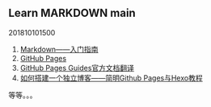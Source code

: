 
## Learn MARKDOWN main ##

201810101500
1. [Markdown——入门指南](https://www.jianshu.com/p/1e402922ee32)
2. [GitHub Pages](https://www.jianshu.com/p/48fd3d4a95e1)
3. [GitHub Pages Guides官方文档翻译](https://www.jianshu.com/p/573b7f8461d0)
4. [如何搭建一个独立博客——简明Github Pages与Hexo教程](https://www.jianshu.com/p/141abf1700da?utm_campaign=maleskine&utm_content=note&utm_medium=seo_notes&utm_source=recommendation)


等等。。。
